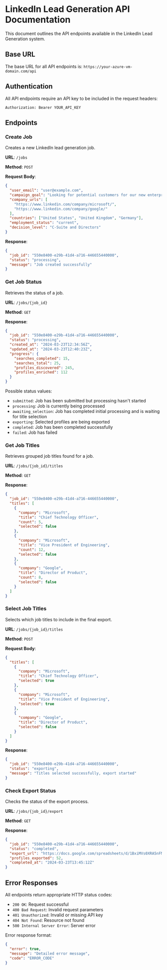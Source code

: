 # LinkedIn Lead Generation API Documentation

This document outlines the API endpoints available in the LinkedIn Lead Generation system.

## Base URL

The base URL for all API endpoints is: `https://your-azure-vm-domain.com/api`

## Authentication

All API endpoints require an API key to be included in the request headers:

```
Authorization: Bearer YOUR_API_KEY
```

## Endpoints

### Create Job

Creates a new LinkedIn lead generation job.

**URL**: `/jobs`

**Method**: `POST`

**Request Body**:

```json
{
  "user_email": "user@example.com",
  "campaign_goal": "Looking for potential customers for our new enterprise software solution",
  "company_urls": [
    "https://www.linkedin.com/company/microsoft/",
    "https://www.linkedin.com/company/google/"
  ],
  "countries": ["United States", "United Kingdom", "Germany"],
  "employment_status": "current",
  "decision_level": "C-Suite and Directors"
}
```

**Response**:

```json
{
  "job_id": "550e8400-e29b-41d4-a716-446655440000",
  "status": "processing",
  "message": "Job created successfully"
}
```

### Get Job Status

Retrieves the status of a job.

**URL**: `/jobs/{job_id}`

**Method**: `GET`

**Response**:

```json
{
  "job_id": "550e8400-e29b-41d4-a716-446655440000",
  "status": "processing",
  "created_at": "2024-03-23T12:34:56Z",
  "updated_at": "2024-03-23T12:40:23Z",
  "progress": {
    "searches_completed": 15,
    "searches_total": 25,
    "profiles_discovered": 245,
    "profiles_enriched": 112
  }
}
```

Possible status values:
- `submitted`: Job has been submitted but processing hasn't started
- `processing`: Job is currently being processed
- `awaiting_selection`: Job has completed initial processing and is waiting for title selection
- `exporting`: Selected profiles are being exported
- `completed`: Job has been completed successfully
- `failed`: Job has failed

### Get Job Titles

Retrieves grouped job titles found for a job.

**URL**: `/jobs/{job_id}/titles`

**Method**: `GET`

**Response**:

```json
{
  "job_id": "550e8400-e29b-41d4-a716-446655440000",
  "titles": [
    {
      "company": "Microsoft",
      "title": "Chief Technology Officer",
      "count": 5,
      "selected": false
    },
    {
      "company": "Microsoft",
      "title": "Vice President of Engineering",
      "count": 12,
      "selected": false
    },
    {
      "company": "Google",
      "title": "Director of Product",
      "count": 8,
      "selected": false
    }
  ]
}
```

### Select Job Titles

Selects which job titles to include in the final export.

**URL**: `/jobs/{job_id}/titles`

**Method**: `POST`

**Request Body**:

```json
{
  "titles": [
    {
      "company": "Microsoft",
      "title": "Chief Technology Officer",
      "selected": true
    },
    {
      "company": "Microsoft",
      "title": "Vice President of Engineering",
      "selected": true
    },
    {
      "company": "Google",
      "title": "Director of Product",
      "selected": false
    }
  ]
}
```

**Response**:

```json
{
  "job_id": "550e8400-e29b-41d4-a716-446655440000",
  "status": "exporting",
  "message": "Titles selected successfully, export started"
}
```

### Check Export Status

Checks the status of the export process.

**URL**: `/jobs/{job_id}/export`

**Method**: `GET`

**Response**:

```json
{
  "job_id": "550e8400-e29b-41d4-a716-446655440000",
  "status": "completed",
  "export_url": "https://docs.google.com/spreadsheets/d/1BxiMVs0XRA5nFMdKvBdBZjgmUUqptlbs74OgvE2upms/edit",
  "profiles_exported": 52,
  "completed_at": "2024-03-23T13:45:12Z"
}
```

## Error Responses

All endpoints return appropriate HTTP status codes:

- `200 OK`: Request successful
- `400 Bad Request`: Invalid request parameters
- `401 Unauthorized`: Invalid or missing API key
- `404 Not Found`: Resource not found
- `500 Internal Server Error`: Server error

Error response format:

```json
{
  "error": true,
  "message": "Detailed error message",
  "code": "ERROR_CODE"
}
```
